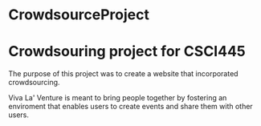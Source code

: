 CrowdsourceProject
==================

Crowdsouring project for CSCI445
================================

The purpose of this project was to create a website that incorporated crowdsourcing.

Viva La' Venture is meant to bring people together by fostering an enviroment that enables users
to create events and share them with other users.
